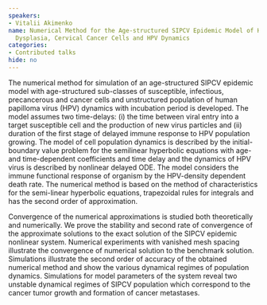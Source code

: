 ```yaml
---
speakers:
- Vitalii Akimenko
name: Numerical Method for the Age-structured SIPCV Epidemic Model of Healthy cells,
  Dysplasia, Cervical Cancer Cells and HPV Dynamics
categories:
- Contributed talks
hide: no
---
```

The numerical method for simulation of an age-structured SIPCV epidemic model with age-structured sub-classes of susceptible, infectious, precancerous and cancer cells and unstructured population of human papilloma virus (HPV) dynamics with incubation period is developed. The model assumes two time-delays: (i) the time between viral entry into a target susceptible cell and the production of new virus particles and (ii) duration of the first stage of delayed immune response to HPV population growing. The model of cell population dynamics is described by the initial-boundary value problem for the semilinear hyperbolic equations with age- and time-dependent coefficients and time delay and the dynamics of HPV virus is described by nonlinear delayed ODE. The model considers the immune functional response of organism by the HPV-density dependent death rate. The numerical method is based on the method of characteristics for the semi-linear hyperbolic equations, trapezoidal rules for integrals and has the second order of approximation. 

Convergence of the numerical approximations is studied both theoretically and numerically. We prove the stability and second rate of convergence of the approximate solutions to the exact solution of the SIPCV epidemic nonlinear system. Numerical experiments with vanished mesh spacing illustrate the convergence of numerical solution to the benchmark solution. Simulations illustrate the second order of accuracy of the obtained numerical method and show the various dynamical regimes of population dynamics. Simulations for model parameters of the system reveal two unstable dynamical regimes of SIPCV population which correspond to the cancer tumor growth and formation of cancer metastases.
